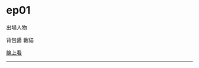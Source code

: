 
# ep01

出場人物

背包醬
藪貓






[線上看][z01]

***
[z01]:http://bangumi.bilibili.com/anime/5796/play#100603